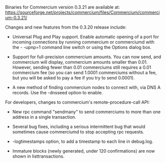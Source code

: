 Binaries for Commercium version 0.3.21 are available at:
  https://sourceforge.net/projects/commercium/files/Commercium/commercium-0.3.21/

Changes and new features from the 0.3.20 release include:

* Universal Plug and Play support.  Enable automatic opening of a port for incoming connections by running commercium or commerciumd with the - -upnp=1 command line switch or using the Options dialog box.

* Support for full-precision commercium amounts.  You can now send, and commercium will display, commercium amounts smaller than 0.01.  However, sending fewer than 0.01 commerciums still requires a 0.01 commercium fee (so you can send 1.0001 commerciums without a fee, but you will be asked to pay a fee if you try to send 0.0001).

* A new method of finding commercium nodes to connect with, via DNS A records. Use the -dnsseed option to enable.

For developers, changes to commercium's remote-procedure-call API:

* New rpc command "sendmany" to send commerciums to more than one address in a single transaction.

* Several bug fixes, including a serious intermittent bug that would sometimes cause commerciumd to stop accepting rpc requests. 

* -logtimestamps option, to add a timestamp to each line in debug.log.

* Immature blocks (newly generated, under 120 confirmations) are now shown in listtransactions.
